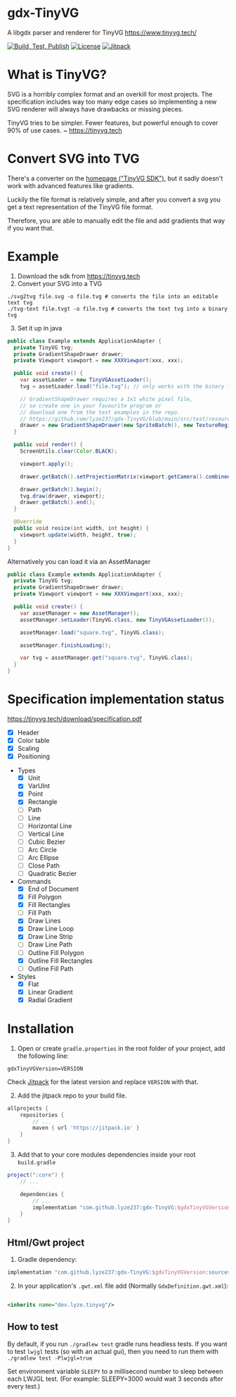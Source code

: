 # gdx-TinyVG

A libgdx parser and renderer for TinyVG https://www.tinyvg.tech/

[![Build, Test, Publish](https://github.com/lyze237/gdx-TinyVG/workflows/Test/badge.svg?branch=main)](https://github.com/lyze237/gdx-TinyVG/actions?query=workflow%3A%22Test%22)
[![License](https://img.shields.io/github/license/lyze237/gdx-TinyVG)](https://github.com/lyze237/gdx-TinyVG/blob/main/LICENSE)
[![Jitpack](https://jitpack.io/v/lyze237/gdx-TinyVG.svg)](https://jitpack.io/#lyze237/gdx-TinyVG)

# What is TinyVG?

SVG is a horribly complex format and an overkill for most projects. The specification includes way too many edge cases so implementing a new SVG renderer will always have drawbacks or missing pieces.

TinyVG tries to be simpler. Fewer features, but powerful enough to cover 90% of use cases. ~ https://tinyvg.tech

# Convert SVG into TVG

There's a converter on the [homepage ("TinyVG SDK")](https://tinyvg.tech/), but it sadly doesn't work with advanced features like gradients.

Luckily the file format is relatively simple, and after you convert a svg you get a text representation of the TinyVG file format.

Therefore, you are able to manually edit the file and add gradients that way if you want that.

# Example

1. Download the sdk from https://tinyvg.tech
2. Convert your SVG into a TVG
```shell
./svg2tvg file.svg -o file.tvg # converts the file into an editable text tvg
./tvg-text file.tvgt -o file.tvg # converts the text tvg into a binary tvg
```
3. Set it up in java
```java
public class Example extends ApplicationAdapter {
  private TinyVG tvg;
  private GradientShapeDrawer drawer;
  private Viewport viewport = new XXXViewport(xxx, xxx);

  public void create() {
    var assetLoader = new TinyVGAssetLoader();
    tvg = assetLoader.load("file.tvg"); // only works with the binary file format

    // GradientShapeDrawer requires a 1x1 white pixel file,
    // so create one in your favourite program or
    // download one from the test examples in the repo.
    // https://github.com/lyze237/gdx-TinyVG/blob/main/src/test/resources/pixel.png
    drawer = new GradientShapeDrawer(new SpriteBatch(), new TextureRegion(new Texture("pixel.png")));
  }

  public void render() {
    ScreenUtils.clear(Color.BLACK);

    viewport.apply();

    drawer.getBatch().setProjectionMatrix(viewport.getCamera().combined);

    drawer.getBatch().begin();
    tvg.draw(drawer, viewport);
    drawer.getBatch().end();
  }

  @Override
  public void resize(int width, int height) {
    viewport.update(width, height, true);
  }
}
```

Alternatively you can load it via an AssetManager
```java
public class Example extends ApplicationAdapter {
  private TinyVG tvg;
  private GradientShapeDrawer drawer;
  private Viewport viewport = new XXXViewport(xxx, xxx);

  public void create() {
    var assetManager = new AssetManager();
    assetManager.setLoader(TinyVG.class, new TinyVGAssetLoader());

    assetManager.load("square.tvg", TinyVG.class);

    assetManager.finishLoading();

    var tvg = assetManager.get("square.tvg", TinyVG.class);
  }
}
```



# Specification implementation status

https://tinyvg.tech/download/specification.pdf

- [x] Header
- [x] Color table
- [x] Scaling
- [x] Positioning
- Types
  - [x] Unit
  - [x] VarUInt
  - [x] Point
  - [x] Rectangle
  - [ ] Path
  - [ ] Line
  - [ ] Horizontal Line
  - [ ] Vertical Line
  - [ ] Cubic Bezier
  - [ ] Arc Circle
  - [ ] Arc Ellipse
  - [ ] Close Path
  - [ ] Quadratic Bezier
- Commands
  - [x] End of Document
  - [x] Fill Polygon
  - [x] Fill Rectangles
  - [ ] Fill Path
  - [x] Draw Lines
  - [x] Draw Line Loop
  - [x] Draw Line Strip
  - [ ] Draw Line Path
  - [ ] Outline Fill Polygon
  - [x] Outline Fill Rectangles
  - [ ] Outline Fill Path
- Styles
  - [x] Flat
  - [x] Linear Gradient
  - [x] Radial Gradient

# Installation

1. Open or create `gradle.properties` in the root folder of your project, add the following line:

```properties
gdxTinyVGVersion=VERSION
```

Check [Jitpack](https://jitpack.io/#lyze237/gdx-TinyVG/) for the latest version and replace `VERSION` with that.

2. Add the jitpack repo to your build file.

```groovy
allprojects {
    repositories {
        // ...
        maven { url 'https://jitpack.io' }
    }
}
```

3. Add that to your core modules dependencies inside your root `build.gradle`

```groovy
project(":core") {
    // ...

    dependencies {
        // ...
        implementation "com.github.lyze237:gdx-TinyVG:$gdxTinyVGVersion"
    }
}
```

## Html/Gwt project

1. Gradle dependency:

```groovy
implementation "com.github.lyze237:gdx-TinyVG:$gdxTinyVGVersion:sources"
```

2. In your application's `.gwt.xml` file add (Normally `GdxDefinition.gwt.xml`):

```xml

<inherits name="dev.lyze.tinyvg"/>
```

## How to test

By default, if you run `./gradlew test` gradle runs headless tests. If you want to test `lwjgl` tests (so with an actual
gui), then you need to run them with `./gradlew test -Plwjgl=true`

Set environment variable `SLEEPY` to a millisecond number to sleep between each LWJGL test. (For example: SLEEPY=3000 would wait 3 seconds after every test.)
